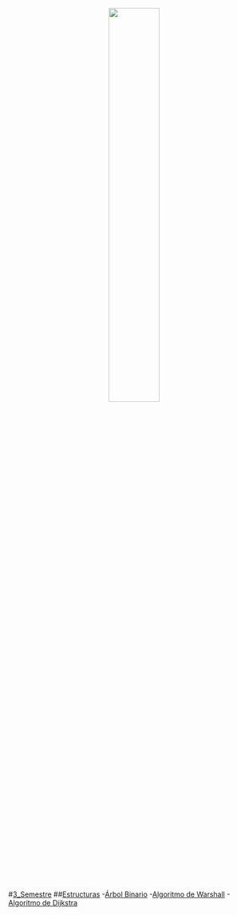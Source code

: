 <p align="center">
	<img src="https://www.uaa.mx/portal/wp-content/uploads/2017/06/uaalogo-01.png" width="45%">
</p>

#[3_Semestre](https://andrevitalb.github.io/3_Semestre/)
##[Estructuras](https://andrevitalb.github.io/3_Semestre/Estructuras/)
-[Árbol Binario](https://andrevitalb.github.io/3_Semestre/Estructuras/arbol_binario/)
-[Algoritmo de Warshall](https://andrevitalb.github.io/3_Semestre/Estructuras/algoritmo_warshall/)
-[Algoritmo de Dijkstra](https://andrevitalb.github.io/3_Semestre/Estructuras/algoritmo_dijkstra/)